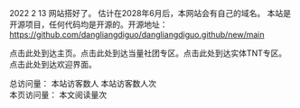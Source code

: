 2022 2 13 网站搭好了。
 估计在2028年6月后，本网站会有自己的域名。
 本站是开源项目，任何代码均是开源的。开源地址：https://github.com/dangliangdiguo/dangliangdiguo.github/new/main

点击此处到达主页。点击此处到达当量社团专区。点击此处到达实体TNT专区。点击此处到达欢迎界面。
<script type="text/javascript" src="busuanzi.js"></script> <script async src="//busuanzi.ibruce.info/busuanzi/2.3/busuanzi.pure.mini.js"> </script> 
总访问量：
 本站访客数人 
本站访客数人次  
本页访问量：
 本文阅读量次 
<script type="text/javascript">function show_runtime(){window.setTimeout("show_runtime()",1000);X=new Date("11/27/2021 21:04:00");Y=new Date();T=(Y.getTime()-X.getTime());M=246060*1000;a=T/M;A=Math.floor(a);b=(a-A)*24;B=Math.floor(b);c=(b-B)*60;C=Math.floor((b-B)*60);D=Math.floor((c-C)*60);runtime_span.innerHTML="本站已运行: "+A+"天"+B+"小时"+C+"分"+D+"秒"}show_runtime();</script>
